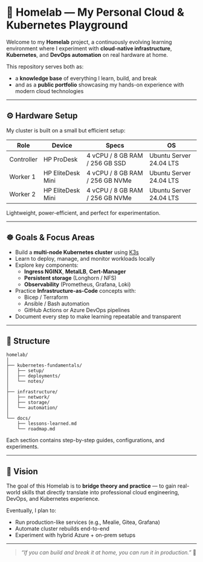 # 🧠 Homelab — My Personal Cloud & Kubernetes Playground

Welcome to my **Homelab** project, a continuously evolving learning environment where I experiment with **cloud-native infrastructure**, **Kubernetes**, and **DevOps automation** on real hardware at home.

This repository serves both as:
- a **knowledge base** of everything I learn, build, and break  
- and as a **public portfolio** showcasing my hands-on experience with modern cloud technologies

---

## ⚙️ Hardware Setup

My cluster is built on a small but efficient setup:

| Role | Device | Specs | OS |
|------|---------|-------|----|
| Controller | HP ProDesk | 4 vCPU / 8 GB RAM / 256 GB SSD | Ubuntu Server 24.04 LTS |
| Worker 1 | HP EliteDesk Mini | 4 vCPU / 8 GB RAM / 256 GB NVMe | Ubuntu Server 24.04 LTS |
| Worker 2 | HP EliteDesk Mini | 4 vCPU / 8 GB RAM / 256 GB NVMe | Ubuntu Server 24.04 LTS |

Lightweight, power-efficient, and perfect for experimentation.

---

## ☸️ Goals & Focus Areas

- Build a **multi-node Kubernetes cluster** using [K3s](https://k3s.io)  
- Learn to deploy, manage, and monitor workloads locally  
- Explore key components:
  - **Ingress NGINX**, **MetalLB**, **Cert-Manager**
  - **Persistent storage** (Longhorn / NFS)
  - **Observability** (Prometheus, Grafana, Loki)
- Practice **Infrastructure-as-Code** concepts with:
  - Bicep / Terraform  
  - Ansible / Bash automation  
  - GitHub Actions or Azure DevOps pipelines
- Document every step to make learning repeatable and transparent

---

## 🧩 Structure

```text
homelab/
│
├── kubernetes-fundamentals/
│   ├── setup/
│   ├── deployments/
│   └── notes/
│
├── infrastructure/
│   ├── network/
│   ├── storage/
│   └── automation/
│
└── docs/
    ├── lessons-learned.md
    └── roadmap.md
```


Each section contains step-by-step guides, configurations, and experiments.

---

## 🚀 Vision

The goal of this Homelab is to **bridge theory and practice** — to gain real-world skills that directly translate into professional cloud engineering, DevOps, and Kubernetes experience.

Eventually, I plan to:
- Run production-like services (e.g., Mealie, Gitea, Grafana)  
- Automate cluster rebuilds end-to-end  
- Experiment with hybrid Azure + on-prem setups

---

> _“If you can build and break it at home, you can run it in production.”_ 🧩

